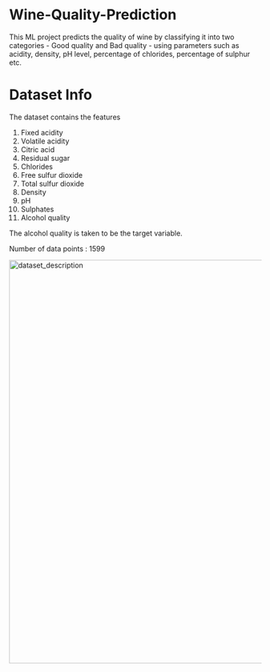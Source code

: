 # Wine-Quality-Prediction
This ML project predicts the quality of wine by classifying it into two categories - Good quality and Bad quality - using parameters such as acidity, density, pH level, percentage of chlorides, percentage of sulphur etc.

# Dataset Info
The dataset contains the features
1. Fixed acidity	
2. Volatile acidity	
3. Citric acid	
4. Residual sugar	
5. Chlorides	
6. Free sulfur dioxide	
7. Total sulfur dioxide	
8. Density	
9. pH	
10. Sulphates	
11. Alcohol	quality

The alcohol quality is taken to be the target variable.

Number of data points : 1599

<img width="806" alt="dataset_description" src="https://user-images.githubusercontent.com/52006815/147194430-4450e2cd-4d1b-4849-876f-a12bb9f64d5f.png">
